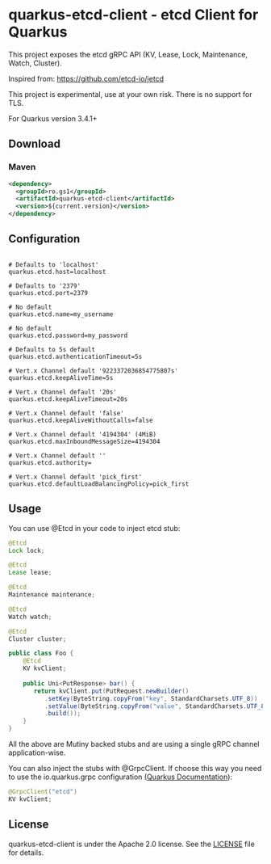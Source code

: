 # quarkus-etcd-client - etcd Client for Quarkus

This project exposes the etcd gRPC API (KV, Lease, Lock, Maintenance, Watch, Cluster).

Inspired from: https://github.com/etcd-io/jetcd

This project is experimental, use at your own risk.
There is no support for TLS.

For Quarkus version 3.4.1+

## Download

### Maven

```xml
<dependency>
  <groupId>ro.gs1</groupId>
  <artifactId>quarkus-etcd-client</artifactId>
  <version>${current.version}</version>
</dependency>
```
## Configuration

```properties

# Defaults to 'localhost'
quarkus.etcd.host=localhost

# Defaults to '2379'
quarkus.etcd.port=2379

# No default
quarkus.etcd.name=my_username

# No default
quarkus.etcd.password=my_password

# Defaults to 5s default
quarkus.etcd.authenticationTimeout=5s

# Vert.x Channel default '9223372036854775807s'
quarkus.etcd.keepAliveTime=5s

# Vert.x Channel default '20s'
quarkus.etcd.keepAliveTimeout=20s

# Vert.x Channel default 'false'
quarkus.etcd.keepAliveWithoutCalls=false

# Vert.x Channel default '4194304' (4MiB)
quarkus.etcd.maxInboundMessageSize=4194304

# Vert.x Channel default ''
quarkus.etcd.authority=

# Vert.x Channel default 'pick_first'
quarkus.etcd.defaultLoadBalancingPolicy=pick_first
```

## Usage

You can use @Etcd in your code to inject etcd stub:

```java
@Etcd
Lock lock;

@Etcd
Lease lease;

@Etcd
Maintenance maintenance;

@Etcd
Watch watch;

@Etcd
Cluster cluster;
```


```java
public class Foo {
    @Etcd
    KV kvClient;
    
    public Uni<PutResponse> bar() {
       return kvClient.put(PutRequest.newBuilder()
          .setKey(ByteString.copyFrom("key", StandardCharsets.UTF_8))
          .setValue(ByteString.copyFrom("value", StandardCharsets.UTF_8))
          .build());
    }
}
```
All the above are Mutiny backed stubs and are using a single gRPC channel application-wise.

You can also inject the stubs with @GrpcClient. 
If choose this way you need to use the io.quarkus.grpc configuration ([Quarkus Documentation](https://quarkus.io/guides/grpc-getting-started)):

```java
@GrpcClient("etcd")
KV kvClient;
```

## License
quarkus-etcd-client is under the Apache 2.0 license. See the [LICENSE](https://github.com/gs1-romania/quarkus-etcd-client/blob/master/LICENSE) file for details.